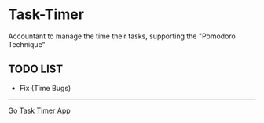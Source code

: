 Task-Timer
==========

Accountant to manage the time their tasks, supporting the "Pomodoro Technique"

TODO LIST
---------
- Fix (Time Bugs)
	
** **
[Go Task Timer App]

[Go Task Timer App]: http://tasktimer.bright.jit.su/